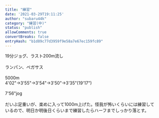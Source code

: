 ```yaml
---
title: "練習"
date: '2021-03-29T19:11:25'
author: "subaru44k"
category: "練習(中)"
status: "publish"
allowComments: true
convertBreaks: false
entryHash: "b1d89c77d3959f9e58a7e67ec159fc89"
---
```

19分ジョグ、ラスト200m流し<br>
<br>
ランパン、ペガサス<br>
<br>
5000m<br>
4'02"→3'55"→3'54"→3'50"→3'35"(19'17")<br>
<br>
7'56"jog<br>
<br>
だいぶ足重いが、楽めに入って1000m上げた。怪我が怖いくらいには練習しているので、明日か明後日くらいまで練習したらハーフまでしっかり落とす。
